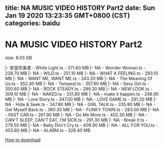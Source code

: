 
title: NA MUSIC VIDEO HISTORY Part2
date: Sun Jan 19 2020 13:23:35 GMT+0800 (CST)    
categories: baidu
---

# NA MUSIC VIDEO HISTORY Part2
size: 8.03 GB
 
 
|- 安室奈美恵 - White Light.ts - 371.60 MB
|- NA - Wonder Woman.ts - 238.70 MB
|- NA - WILD.ts - 251.10 MB
|- NA - WHAT A FEELING.ts - 293.10 MB
|- NA - WANT ME, WANT ME.ts - 243.20 MB
|- NA - The Meaning Of Us.ts - 352.40 MB
|- NA - Tempest.ts - 357.90 MB
|- NA - Sexy Girl.ts - 350.60 MB
|- NA - ROCK STEADY.ts - 289.30 MB
|- NA - NEW LOOK.ts - 309.10 MB
|- NA - NAKED.ts - 331.80 MB
|- NA - make it happen.ts - 246.90 MB
|- NA - Love Story.ts - 347.00 MB
|- NA - LOVE GAME.ts - 291.20 MB
|- NA - Hide & Seek.ts - 347.80 MB
|- NA - GIRL TALK.ts - 335.80 MB
|- NA - Get Myself Back.ts - 360.30 MB
|- NA - FUNKY TOWN.ts - 283.00 MB
|- NA - FAST CAR.ts - 261.90 MB
|- NA - Do Me More.ts - 402.30 MB
|- NA - CAN'T SLEEP, CAN'T EAT, I'M SICK.ts - 291.30 MB
|- NA - Break It.ts - 279.50 MB
|- NA - Baby Don't Cry.ts - 409.90 MB
|- NA - ALL FOR YOU.ts - 453.60 MB
|- NA - ALARM.ts - 328.40 MB

[How to download](https://bpcam.bemobtrk.com/go/2ceec3aa-1ca2-46d6-b9ff-aaa5c184517c?jno=87)